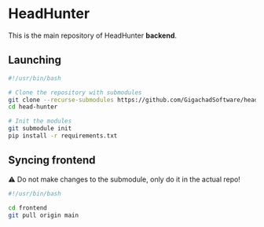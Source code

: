 # HeadHunter
This is the main repository of HeadHunter **backend**.

## Launching
```bash
#!/usr/bin/bash

# Clone the repository with submodules
git clone --recurse-submodules https://github.com/GigachadSoftware/head-hunter
cd head-hunter

# Init the modules
git submodule init
pip install -r requirements.txt
```

## Syncing frontend
⚠️ Do not make changes to the submodule, only do it in the actual repo!
```bash
#!/usr/bin/bash
 
cd frontend
git pull origin main
```
